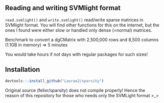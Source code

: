 ## Reading and writing SVMlight format

`read.svmlight()` and `write.svmlight()` read/write sparse matrices in SVMlight format.
You will find other functions for this on the internet, but the ones I found were either slow or handled only dense (=normal) matrices.

Benchmark to convert a dgCMatrix with 2,500,000 rows and 8,500 columns (1.1GB in memory) => 5 minutes

You would take hours if not days with regular packages for such sizes!

## Installation

```r
devtools:::install_github("Laurae2/sparsity")
```

Original source (felixr/sparsity) does not compile properly! Hence the reason of this repository for those who needs only the SVMLight format >_>
